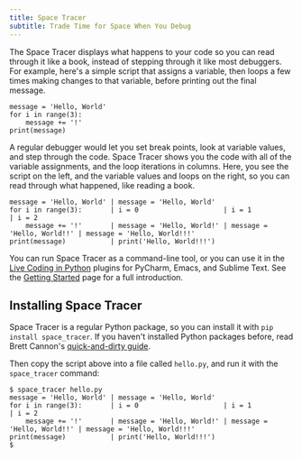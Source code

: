 ```yaml
---
title: Space Tracer
subtitle: Trade Time for Space When You Debug
---
```

The Space Tracer displays what happens to your code so you can read through it
like a book, instead of stepping through it like most debuggers. For example,
here's a simple script that assigns a variable, then loops a few times making
changes to that variable, before printing out the final message.

    message = 'Hello, World'
    for i in range(3):
        message += '!'
    print(message)
   
A regular debugger would let you set break points, look at variable values, and
step through the code. Space Tracer shows you the code with all of the
variable assignments, and the loop iterations in columns. Here, you see the
script on the left, and the variable values and loops on the right, so you can
read through what happened, like reading a book.

    message = 'Hello, World' | message = 'Hello, World' 
    for i in range(3):       | i = 0                     | i = 1                      | i = 2 
        message += '!'       | message = 'Hello, World!' | message = 'Hello, World!!' | message = 'Hello, World!!!' 
    print(message)           | print('Hello, World!!!') 

You can run Space Tracer as a command-line tool, or you can use it in the
[Live Coding in Python] plugins for PyCharm, Emacs, and Sublime Text. See the
[Getting Started] page for a full introduction.

Installing Space Tracer
-----------------------
Space Tracer is a regular Python package, so you can install it with
`pip install space_tracer`. If you haven't installed Python packages before,
read Brett Cannon's [quick-and-dirty guide].

Then copy the script above into a file called `hello.py`, and run it with the
`space_tracer` command:

    $ space_tracer hello.py
    message = 'Hello, World' | message = 'Hello, World' 
    for i in range(3):       | i = 0                     | i = 1                      | i = 2 
        message += '!'       | message = 'Hello, World!' | message = 'Hello, World!!' | message = 'Hello, World!!!' 
    print(message)           | print('Hello, World!!!') 
    $

[Live Coding in Python]: https://donkirkby.github.io/live-py-plugin/
[Getting Started]: https://donkirkby.github.io/live-py-plugin/starting_space_tracer
[quick-and-dirty guide]: https://snarky.ca/a-quick-and-dirty-guide-on-how-to-install-packages-for-python/
